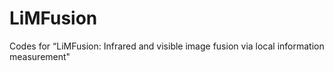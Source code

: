 # LiMFusion
Codes for “LiMFusion: Infrared and visible image fusion via local information measurement"
